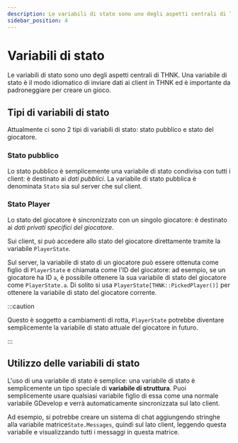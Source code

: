 ```yaml
---
description: Le variabili di stato sono uno degli aspetti centrali di THNK. Una variabile di stato è il modo idiomatico di inviare dati ai client in THNK ed è importante da padroneggiare per creare un gioco.
sidebar_position: 4
---
```


# Variabili di stato

Le variabili di stato sono uno degli aspetti centrali di THNK. Una variabile di stato è il modo idiomatico di inviare dati ai client in THNK ed è importante da padroneggiare per creare un gioco.

## Tipi di variabili di stato

Attualmente ci sono 2 tipi di variabili di stato: stato pubblico e stato del giocatore.

### Stato pubblico

Lo stato pubblico è semplicemente una variabile di stato condivisa con tutti i client: è destinato ai _dati pubblici_. La variabile di stato pubblica è denominata `Stato` sia sul server che sul client.

### Stato Player

Lo stato del giocatore è sincronizzato con un singolo giocatore: è destinato ai _dati privati specifici del giocatore_.

Sui client, si può accedere allo stato del giocatore direttamente tramite la variabile `PlayerState`.

Sul server, la variabile di stato di un giocatore può essere ottenuta come figlio di `PlayerState` e chiamata come l'ID del giocatore: ad esempio, se un giocatore ha ID `a`, è possibile ottenere la sua variabile di stato del giocatore come `PlayerState.a`. Di solito si usa `PlayerState[THNK::PickedPlayer()]` per ottenere la variabile di stato del giocatore corrente.

:::caution

Questo è soggetto a cambiamenti di rotta, `PlayerState` potrebbe diventare semplicemente la variabile di stato attuale del giocatore in futuro.

:::

## Utilizzo delle variabili di stato

L'uso di una variabile di stato è semplice: una variabile di stato è semplicemente un tipo speciale di **variabile di struttura**. Puoi semplicemente usare qualsiasi variabile figlio di essa come una normale variabile GDevelop e verrà automaticamente sincronizzata sul lato client.

Ad esempio, si potrebbe creare un sistema di chat aggiungendo stringhe alla variabile matrice`State.Messages`, quindi sul lato client, leggendo questa variabile e visualizzando tutti i messaggi in questa matrice.
